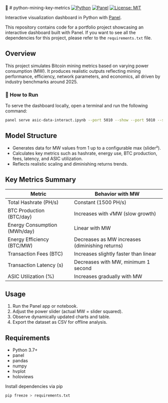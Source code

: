 🐍  # python-mining-key-metrics
[![Python](https://img.shields.io/badge/python-3.10+-blue.svg)](https://www.python.org/downloads/)
[![Panel](https://img.shields.io/badge/Panel-1.4-lightgrey)](https://panel.holoviz.org/)
[![License: MIT](https://img.shields.io/badge/License-MIT-yellow.svg)](https://opensource.org/licenses/MIT)

Interactive visualization dashboard in Python with [Panel](https://panel.holoviz.org/).

This repository contains code for a portfolio project showcasing an interactive dashboard built with Panel.
If you want to see all the dependencies for this project, please refer to the `requirements.txt` file.

## Overview

This project simulates Bitcoin mining metrics based on varying power consumption (MW). It produces realistic outputs reflecting mining performance, efficiency, network parameters, and economics, all driven by industry benchmarks around 2025.

### 🚀 How to Run

To serve the dashboard locally, open a terminal and run the following command:

```bash
panel serve asic-data-interact.ipynb --port 5010 --show --port 5010 --show
```

## Model Structure

- Generates data for MW values from 1 up to a configurable max (slider²).
- Calculates key metrics such as hashrate, energy use, BTC production, fees, latency, and ASIC utilization.
- Reflects realistic scaling and diminishing returns trends.

## Key Metrics Summary

| Metric                         | Behavior with MW                              |
|--------------------------------|----------------------------------------------|
| Total Hashrate (PH/s)          | Constant (1500 PH/s)                          |
| BTC Production (BTC/day)       | Increases with √MW (slow growth)              |
| Energy Consumption (MWh/day)   | Linear with MW                                |
| Energy Efficiency (BTC/MW)     | Decreases as MW increases (diminishing returns) |
| Transaction Fees (BTC)         | Increases slightly faster than linear         |
| Transaction Latency (s)        | Decreases with MW, minimum 1 second           |
| ASIC Utilization (%)           | Increases gradually with MW                   |

## Usage

1. Run the Panel app or notebook.
2. Adjust the power slider (actual MW = slider squared).
3. Observe dynamically updated charts and table.
4. Export the dataset as CSV for offline analysis.

## Requirements

- Python 3.7+
- panel
- pandas
- numpy
- hvplot
- holoviews

Install dependencies via pip

```bash
pip freeze > requirements.txt
```



